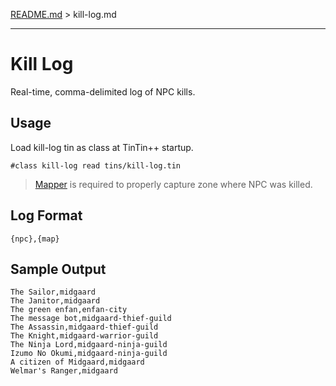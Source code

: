 [README.md](../../../) > kill-log.md

----

# Kill Log

Real-time, comma-delimited log of NPC kills.

## Usage

Load kill-log tin as class at TinTin++ startup.

`#class kill-log read tins/kill-log.tin`

> [Mapper](mapper.md) is required to properly capture zone where NPC was killed.

## Log Format

`{npc},{map}`

## Sample Output

````
The Sailor,midgaard
The Janitor,midgaard
The green enfan,enfan-city
The message bot,midgaard-thief-guild
The Assassin,midgaard-thief-guild
The Knight,midgaard-warrior-guild
The Ninja Lord,midgaard-ninja-guild
Izumo No Okumi,midgaard-ninja-guild
A citizen of Midgaard,midgaard
Welmar's Ranger,midgaard
````
